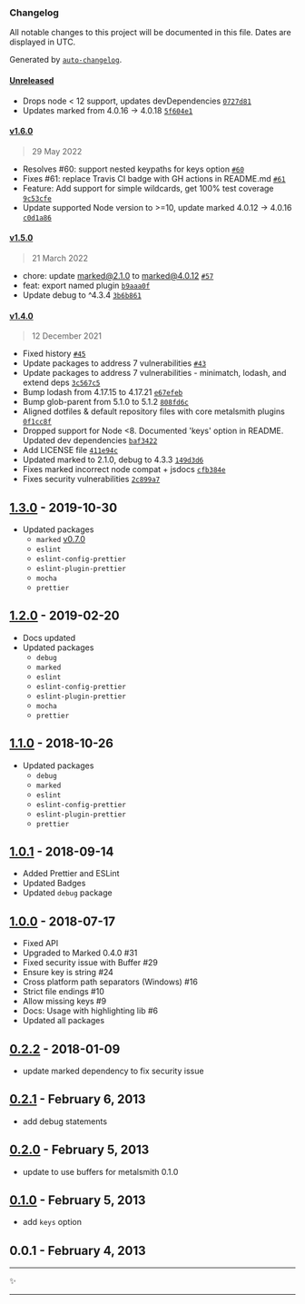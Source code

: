 ### Changelog

All notable changes to this project will be documented in this file. Dates are displayed in UTC.

Generated by [`auto-changelog`](https://github.com/CookPete/auto-changelog).

#### [Unreleased](https://github.com/metalsmith/markdown/compare/v1.6.0...HEAD)

- Drops node &lt; 12 support, updates devDependencies [`0727d81`](https://github.com/metalsmith/markdown/commit/0727d815e62dc89438b662c0b8635b0d36450e89)
- Updates marked from 4.0.16 -&gt; 4.0.18 [`5f604e1`](https://github.com/metalsmith/markdown/commit/5f604e1c9fffb0cf0134e5958a19dd02aa712cea)

#### [v1.6.0](https://github.com/metalsmith/markdown/compare/v1.5.0...v1.6.0)

> 29 May 2022

- Resolves #60: support nested keypaths for keys option [`#60`](https://github.com/metalsmith/markdown/issues/60)
- Fixes #61: replace Travis CI badge with GH actions in README.md [`#61`](https://github.com/metalsmith/markdown/issues/61)
- Feature: Add support for simple wildcards, get 100% test coverage [`9c53cfe`](https://github.com/metalsmith/markdown/commit/9c53cfe9707daab783c3fc54ddd6ceb9c5eddf9c)
- Update supported Node version to &gt;=10, update marked 4.0.12 -&gt; 4.0.16 [`c0d1a86`](https://github.com/metalsmith/markdown/commit/c0d1a860565a767349b42f51d2ead7ebd04cb22a)

#### [v1.5.0](https://github.com/metalsmith/markdown/compare/v1.4.0...v1.5.0)

> 21 March 2022

- chore: update marked@2.1.0 to marked@4.0.12 [`#57`](https://github.com/metalsmith/markdown/pull/57)
- feat: export named plugin [`b9aaa0f`](https://github.com/metalsmith/markdown/commit/b9aaa0fd2dfe5a83b71233dc94c29f472b79be5e)
- Update debug to ^4.3.4 [`3b6b861`](https://github.com/metalsmith/markdown/commit/3b6b861fca5802e54ca3e7a49c865ced6fd4c5d2)

#### [v1.4.0](https://github.com/metalsmith/markdown/compare/v1.3.0...v1.4.0)

> 12 December 2021

- Fixed history [`#45`](https://github.com/metalsmith/markdown/pull/45)
- Update packages to address 7 vulnerabilities [`#43`](https://github.com/metalsmith/markdown/pull/43)
- Update packages to address 7 vulnerabilities - minimatch, lodash, and extend deps [`3c567c5`](https://github.com/metalsmith/markdown/commit/3c567c50368eac7498672a92d3513f0955e048cd)
- Bump lodash from 4.17.15 to 4.17.21 [`e67efeb`](https://github.com/metalsmith/markdown/commit/e67efeb6134f754dfd9395f061caae1a3c9dfc20)
- Bump glob-parent from 5.1.0 to 5.1.2 [`808fd6c`](https://github.com/metalsmith/markdown/commit/808fd6c48e927157900bf72810483ed1e7405bf7)
- Aligned dotfiles & default repository files with core metalsmith plugins [`0f1cc8f`](https://github.com/metalsmith/markdown/commit/0f1cc8f19b051bcad422329f26a1d92051c8a663)
- Dropped support for Node &lt;8. Documented 'keys' option in README. Updated dev dependencies [`baf3422`](https://github.com/metalsmith/markdown/commit/baf3422bdde52fc543bd00fac5dedea7c9dfaa8c)
- Add LICENSE file [`411e94c`](https://github.com/metalsmith/markdown/commit/411e94c2d8dad8f4564d0e8386b57f8d30b00e93)
- Updated marked to 2.1.0, debug to 4.3.3 [`149d3d6`](https://github.com/metalsmith/markdown/commit/149d3d65e2eb38d25b3fdc850e425c871466cbbf)
- Fixes marked incorrect node compat + jsdocs [`cfb384e`](https://github.com/metalsmith/markdown/commit/cfb384ee16659e377a0e43d4abdbc4c4acc6b5ca)
- Fixes security vulnerabilities [`2c899a7`](https://github.com/metalsmith/markdown/commit/2c899a7580a8c223d4921fe8c0060bf0d739b7b7)

<!-- auto-changelog-above -->

## [1.3.0][] - 2019-10-30

- Updated packages
  - `marked` [v0.7.0](https://github.com/markedjs/marked/releases/tag/v0.7.0)
  - `eslint`
  - `eslint-config-prettier`
  - `eslint-plugin-prettier`
  - `mocha`
  - `prettier`

## [1.2.0][] - 2019-02-20

- Docs updated
- Updated packages
  - `debug`
  - `marked`
  - `eslint`
  - `eslint-config-prettier`
  - `eslint-plugin-prettier`
  - `mocha`
  - `prettier`

## [1.1.0][] - 2018-10-26

- Updated packages
  - `debug`
  - `marked`
  - `eslint`
  - `eslint-config-prettier`
  - `eslint-plugin-prettier`
  - `prettier`

## [1.0.1][] - 2018-09-14

- Added Prettier and ESLint
- Updated Badges
- Updated `debug` package

## [1.0.0][] - 2018-07-17

- Fixed API
- Upgraded to Marked 0.4.0 #31
- Fixed security issue with Buffer #29
- Ensure key is string #24
- Cross platform path separators (Windows) #16
- Strict file endings #10
- Allow missing keys #9
- Docs: Usage with highlighting lib #6
- Updated all packages

## [0.2.2][] - 2018-01-09

- update marked dependency to fix security issue

## [0.2.1][] - February 6, 2013

- add debug statements

## [0.2.0][] - February 5, 2013

- update to use buffers for metalsmith 0.1.0

## [0.1.0][] - February 5, 2013

- add `keys` option

## 0.0.1 - February 4, 2013

---

:sparkles:

---

[unreleased]: https://github.com/metalsmith/markdown/compare/v1.2.0...HEAD
[1.3.0]: https://github.com/metalsmith/markdown/compare/v1.2.0...v1.3.0
[1.2.0]: https://github.com/metalsmith/markdown/compare/v1.1.0...v1.2.0
[1.1.0]: https://github.com/metalsmith/markdown/compare/v1.0.1...v1.1.0
[1.0.1]: https://github.com/metalsmith/markdown/compare/v1.0.0...v1.0.1
[1.0.0]: https://github.com/metalsmith/markdown/compare/v0.2.2...v1.0.0
[0.2.2]: https://github.com/metalsmith/markdown/compare/v0.2.1...v0.2.2
[0.2.1]: https://github.com/metalsmith/markdown/compare/v0.2.0...v0.2.1
[0.2.0]: https://github.com/metalsmith/markdown/compare/v0.1.0...v0.2.0
[0.1.0]: https://github.com/metalsmith/markdown/compare/v0.0.1...v0.1.0
